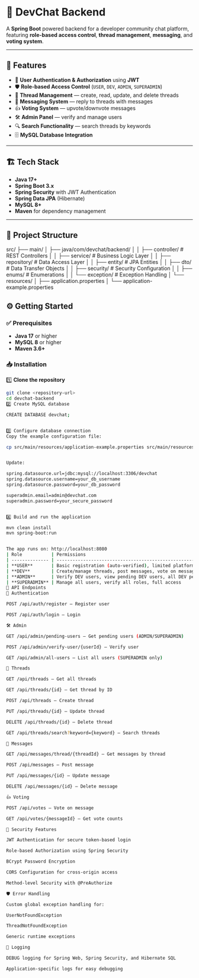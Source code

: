 # 📌 DevChat Backend

A **Spring Boot** powered backend for a developer community chat platform, featuring **role-based access control**, **thread management**, **messaging**, and **voting system**.

---

## 🚀 Features

- 🔐 **User Authentication & Authorization** using **JWT**
- 🛡 **Role-based Access Control** (`USER`, `DEV`, `ADMIN`, `SUPERADMIN`)
- 📝 **Thread Management** — create, read, update, and delete threads
- 💬 **Messaging System** — reply to threads with messages
- 👍 **Voting System** — upvote/downvote messages
- 🛠 **Admin Panel** — verify and manage users
- 🔍 **Search Functionality** — search threads by keywords
- 🗄 **MySQL Database Integration**

---

## 🏗 Tech Stack

- **Java 17+**
- **Spring Boot 3.x**
- **Spring Security** with JWT Authentication
- **Spring Data JPA** (Hibernate)
- **MySQL 8+**
- **Maven** for dependency management

---

## 📂 Project Structure

src/
├── main/
│ ├── java/com/devchat/backend/
│ │ ├── controller/ # REST Controllers
│ │ ├── service/ # Business Logic Layer
│ │ ├── repository/ # Data Access Layer
│ │ ├── entity/ # JPA Entities
│ │ ├── dto/ # Data Transfer Objects
│ │ ├── security/ # Security Configuration
│ │ ├── enums/ # Enumerations
│ │ └── exception/ # Exception Handling
│ └── resources/
│ ├── application.properties
│ └── application-example.properties

## ⚙️ Getting Started

### ✅ Prerequisites
- **Java 17** or higher
- **MySQL 8** or higher
- **Maven 3.6+**

### 📥 Installation

1️⃣ **Clone the repository**
```bash
git clone <repository-url>
cd devchat-backend
2️⃣ Create MySQL database

CREATE DATABASE devchat;


3️⃣ Configure database connection
Copy the example configuration file:

cp src/main/resources/application-example.properties src/main/resources/application.properties


Update:

spring.datasource.url=jdbc:mysql://localhost:3306/devchat
spring.datasource.username=your_db_username
spring.datasource.password=your_db_password

superadmin.email=admin@devchat.com
superadmin.password=your_secure_password


4️⃣ Build and run the application

mvn clean install
mvn spring-boot:run


The app runs on: http://localhost:8080
| Role           | Permissions                                                                          |
| -------------- | ------------------------------------------------------------------------------------ |
| **USER**       | Basic registration (auto-verified), limited platform access                          |
| **DEV**        | Create/manage threads, post messages, vote on messages (requires admin verification) |
| **ADMIN**      | Verify DEV users, view pending DEV users, all DEV permissions                        |
| **SUPERADMIN** | Manage all users, verify all roles, full access                                      |
📌 API Endpoints
🔑 Authentication

POST /api/auth/register — Register user

POST /api/auth/login — Login

🛠 Admin

GET /api/admin/pending-users — Get pending users (ADMIN/SUPERADMIN)

POST /api/admin/verify-user/{userId} — Verify user

GET /api/admin/all-users — List all users (SUPERADMIN only)

📝 Threads

GET /api/threads — Get all threads

GET /api/threads/{id} — Get thread by ID

POST /api/threads — Create thread

PUT /api/threads/{id} — Update thread

DELETE /api/threads/{id} — Delete thread

GET /api/threads/search?keyword={keyword} — Search threads

💬 Messages

GET /api/messages/thread/{threadId} — Get messages by thread

POST /api/messages — Post message

PUT /api/messages/{id} — Update message

DELETE /api/messages/{id} — Delete message

👍 Voting

POST /api/votes — Vote on message

GET /api/votes/{messageId} — Get vote counts

🔐 Security Features

JWT Authentication for secure token-based login

Role-based Authorization using Spring Security

BCrypt Password Encryption

CORS Configuration for cross-origin access

Method-level Security with @PreAuthorize

🛡 Error Handling

Custom global exception handling for:

UserNotFoundException

ThreadNotFoundException

Generic runtime exceptions

📜 Logging

DEBUG logging for Spring Web, Spring Security, and Hibernate SQL

Application-specific logs for easy debugging
